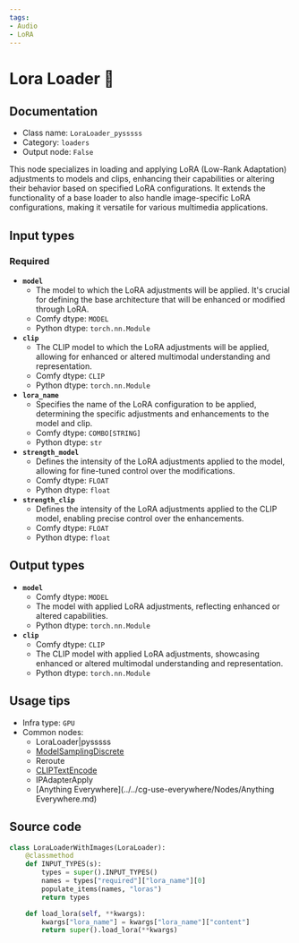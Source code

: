 ```yaml
---
tags:
- Audio
- LoRA
---
```


# Lora Loader 🐍
## Documentation
- Class name: `LoraLoader_pysssss`
- Category: `loaders`
- Output node: `False`

This node specializes in loading and applying LoRA (Low-Rank Adaptation) adjustments to models and clips, enhancing their capabilities or altering their behavior based on specified LoRA configurations. It extends the functionality of a base loader to also handle image-specific LoRA configurations, making it versatile for various multimedia applications.
## Input types
### Required
- **`model`**
    - The model to which the LoRA adjustments will be applied. It's crucial for defining the base architecture that will be enhanced or modified through LoRA.
    - Comfy dtype: `MODEL`
    - Python dtype: `torch.nn.Module`
- **`clip`**
    - The CLIP model to which the LoRA adjustments will be applied, allowing for enhanced or altered multimodal understanding and representation.
    - Comfy dtype: `CLIP`
    - Python dtype: `torch.nn.Module`
- **`lora_name`**
    - Specifies the name of the LoRA configuration to be applied, determining the specific adjustments and enhancements to the model and clip.
    - Comfy dtype: `COMBO[STRING]`
    - Python dtype: `str`
- **`strength_model`**
    - Defines the intensity of the LoRA adjustments applied to the model, allowing for fine-tuned control over the modifications.
    - Comfy dtype: `FLOAT`
    - Python dtype: `float`
- **`strength_clip`**
    - Defines the intensity of the LoRA adjustments applied to the CLIP model, enabling precise control over the enhancements.
    - Comfy dtype: `FLOAT`
    - Python dtype: `float`
## Output types
- **`model`**
    - Comfy dtype: `MODEL`
    - The model with applied LoRA adjustments, reflecting enhanced or altered capabilities.
    - Python dtype: `torch.nn.Module`
- **`clip`**
    - Comfy dtype: `CLIP`
    - The CLIP model with applied LoRA adjustments, showcasing enhanced or altered multimodal understanding and representation.
    - Python dtype: `torch.nn.Module`
## Usage tips
- Infra type: `GPU`
- Common nodes:
    - LoraLoader|pysssss
    - [ModelSamplingDiscrete](../../Comfy/Nodes/ModelSamplingDiscrete.md)
    - Reroute
    - [CLIPTextEncode](../../Comfy/Nodes/CLIPTextEncode.md)
    - IPAdapterApply
    - [Anything Everywhere](../../cg-use-everywhere/Nodes/Anything Everywhere.md)



## Source code
```python
class LoraLoaderWithImages(LoraLoader):
    @classmethod
    def INPUT_TYPES(s):
        types = super().INPUT_TYPES()
        names = types["required"]["lora_name"][0]
        populate_items(names, "loras")
        return types

    def load_lora(self, **kwargs):
        kwargs["lora_name"] = kwargs["lora_name"]["content"]
        return super().load_lora(**kwargs)

```
